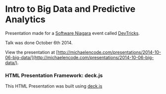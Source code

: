 # Intro to Big Data and Predictive Analytics

Presentation made for a [Software Niagara](https://github.com/softwareniagara/) event called [DevTricks](https://github.com/softwareniagara/devtricks).

Talk was done October 6th 2014.

View the presentation at [http://michaelencode.com/presentations/2014-10-06-big-data/](http://michaelencode.com/presentations/2014-10-06-big-data/).

### HTML Presentation Framework: deck.js

This HTML Presentation was built using [deck.js](http://imakewebthings.com/deck.js/)

